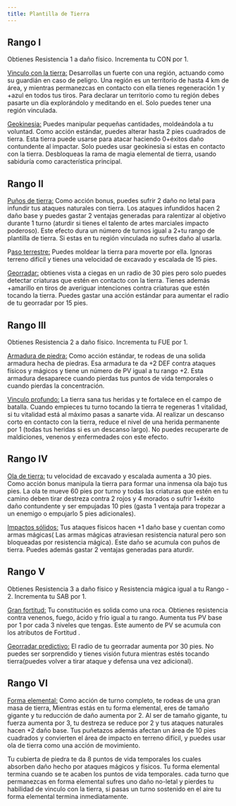 ```yaml
---
title: Plantilla de Tierra
---
```


## Rango I

Obtienes Resistencia 1 a daño físico. Incrementa tu CON por 1.

<u>Vinculo con la tierra:</u> Desarrollas un fuerte con una región, actuando como su guardián en caso de peligro. Una región es un territorio de hasta 4 km de área, y mientras permanezcas en contacto con ella tienes regeneración 1 y +azul en todos tus tiros. Para declarar un territorio como tu región debes pasarte un día explorándolo y meditando en el. Solo puedes tener una región vinculada.

<u>Geokinesia:</u> Puedes manipular pequeñas cantidades, moldeándola a tu voluntad. Como acción estándar, puedes alterar hasta 2 pies cuadrados de tierra. Esta tierra puede usarse para atacar haciendo 0+éxitos daño contundente al impactar. Solo puedes usar geokinesia si estas en contacto con la tierra. Desbloqueas la rama de magia elemental de tierra, usando sabiduría como característica principal.

## Rango II

<u>Puños de tierra:</u> Como acción bonus, puedes sufrir 2 daño no letal para infundir tus ataques naturales con tierra. Los ataques infundidos hacen 2 daño base y puedes gastar 2 ventajas generadas para ralentizar al objetivo durante 1 turno (aturdir si tienes el talento de artes marciales impacto poderoso). Este efecto dura un número de turnos igual a 2+tu rango de plantilla de tierra. Si estas en tu región vinculada no sufres daño al usarla.

P<u>aso terrestre:</u> Puedes moldear la tierra para moverte por ella. Ignoras terreno difícil y tienes una velocidad de excavado y escalada de 15 pies.

<u>Georradar:</u> obtienes vista a ciegas en un radio de 30 pies pero solo puedes detectar criaturas que estén en contacto con la tierra. Tienes además +amarillo en tiros de averiguar intenciones contra criaturas que estén tocando la tierra. Puedes gastar una acción estándar para aumentar el radio de tu georradar por 15 pies.

## Rango III 

Obtienes Resistencia 2 a daño físico. Incrementa tu FUE por 1.

<u>Armadura de piedra:</u> Como acción estándar, te rodeas de una solida armadura hecha de piedras. Esa armadura te da +2 DEF contra ataques físicos y mágicos y tiene un número de PV igual a tu rango +2. Esta armadura desaparece cuando pierdas tus puntos de vida temporales o cuando pierdas la concentración.

<u>Vinculo profundo:</u> La tierra sana tus heridas y te fortalece en el campo de batalla. Cuando empieces tu turno tocando la tierra te regeneras 1 vitalidad, si tu vitalidad está al máximo pasas a sanarte vida. Al realizar un descanso corto en contacto con la tierra, reduce el nivel de una herida permanente por 1 (todas tus heridas si es un descanso largo). No puedes recuperarte de maldiciones, venenos y enfermedades con este efecto.

## Rango IV 

<u>Ola de tierra:</u> tu velocidad de excavado y escalada aumenta a 30 pies. Como acción bonus manipula la tierra para formar una inmensa ola bajo tus pies. La ola te mueve 60 pies por turno y todas las criaturas que estén en tu camino deben tirar destreza contra 2 rojos y 4 morados o sufrir 1+éxito daño contundente y ser empujadas 10 pies (gasta 1 ventaja para tropezar a un enemigo o empujarlo 5 pies adicionales).

<u>Impactos sólidos:</u> Tus ataques físicos hacen +1 daño base y cuentan como armas mágicas( Las armas mágicas atraviesan resistencia natural pero son bloqueadas por resistencia mágica). Este daño se acumula con puños de tierra. Puedes además gastar 2 ventajas generadas para aturdir.

## Rango V 

Obtienes Resistencia 3 a daño físico y Resistencia mágica igual a tu Rango - 2. Incrementa tu SAB por 1.

<u>Gran fortitud:</u> Tu constitución es solida como una roca. Obtienes resistencia contra venenos, fuego, ácido y frío igual a tu rango. Aumenta tus PV base por 1 por cada 3 niveles que tengas. Este aumento de PV se acumula con los atributos de Fortitud .

<u>Georradar predictivo:</u> El radio de tu georradar aumenta por 30 pies. No puedes ser sorprendido y tienes visión futura mientras estés tocando tierra(puedes volver a tirar ataque y defensa una vez adicional).

## Rango VI

<u>Forma elemental:</u> Como acción de turno completo, te rodeas de una gran masa de tierra, Mientras estás en tu forma elemental, eres de tamaño gigante y tu reducción de daño aumenta por 2. Al ser de tamaño gigante, tu fuerza aumenta por 3, tu destreza se reduce por 2 y tus ataques naturales hacen +2 daño base. Tus puñetazos además afectan un área de 10 pies cuadrados y convierten el área de impacto en terreno difícil, y puedes usar ola de tierra como una acción de movimiento.

Tu cubierta de piedra te da 8 puntos de vida temporales los cuales absorben daño hecho por ataques mágicos y físicos. Tu forma elemental termina cuando se te acaben los puntos de vida temporales. cada turno que permanezcas en forma elemental sufres uno daño no-letal y  pierdes tu habilidad de vinculo con la tierra, si pasas un turno sostenido en el aire tu forma elemental termina inmediatamente.